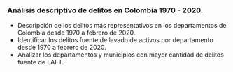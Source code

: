### Análisis descriptivo de delitos en Colombia 1970 - 2020.

- Descripción de los delitos más representativos en los departamentos de Colombia desde 1970 a febrero de 2020.
- Identificar los delitos fuente de lavado de activos por departamento desde 1970 a febrero de 2020.
- Analizar los departamentos y municipios con mayor cantidad de delitos fuente de LAFT.
